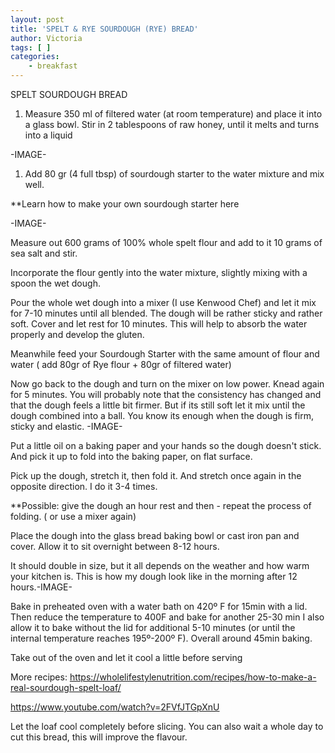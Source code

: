 ```yaml
---
layout: post
title: 'SPELT & RYE SOURDOUGH (RYE) BREAD'
author: Victoria
tags: [ ]
categories:
    - breakfast
---
```


SPELT SOURDOUGH BREAD

1. Measure 350 ml of filtered water (at room temperature) and place it into a glass bowl. Stir in 2 tablespoons of raw honey, until it melts and turns into a liquid

-IMAGE-

1. Add 80 gr (4 full tbsp) of sourdough starter to the water mixture and mix well.

**Learn how to make your own sourdough starter here

-IMAGE-

Measure out 600 grams of 100% whole spelt flour and add to it 10 grams of sea salt and stir.

Incorporate the flour gently into the water mixture, slightly mixing with a spoon the wet dough.

Pour the whole wet dough into a mixer (I use Kenwood Chef) and let it mix for 7-10 minutes until all blended. 
The dough will be rather sticky and rather soft. Cover and let rest for 10 minutes. This will help to absorb the water properly and develop the gluten. 

Meanwhile feed your Sourdough Starter with the same amount of flour and water ( add 80gr of Rye flour + 80gr of filtered water)

Now go back to the dough and turn on the mixer on low power.
Knead again for 5 minutes. You will probably note that the consistency has changed and that the dough feels a little bit firmer. But if its still soft let it mix until the dough combined into a ball. You know its enough when the dough is firm, sticky and elastic.
-IMAGE-

Put a little oil on a baking paper and your hands so the dough doesn't stick. And pick it up to fold into the baking paper, on flat surface. 

 Pick up the dough, stretch it,  then fold it. And stretch once again in the opposite direction. I do it 3-4 times.

**Possible: give the dough an hour rest and then - repeat the process of folding. ( or use a mixer again) 

Place the dough into the glass bread baking bowl or cast iron pan and cover. Allow it to sit overnight between 8-12 hours.

It should double in size, but it all depends on the weather and how warm your kitchen is.
This is how my dough look like in the morning after 12 hours.-IMAGE-

Bake in preheated oven with a water bath on 420º F for 15min with a lid. 
Then reduce the temperature to 400F and bake for another 25-30 min 
I also allow it to bake without the lid for additional 5-10 minutes (or until the internal temperature reaches 195º-200º F). Overall around 45min baking. 

Take out of the oven and let it cool a little before serving 

 

More recipes: https://wholelifestylenutrition.com/recipes/how-to-make-a-real-sourdough-spelt-loaf/



https://www.youtube.com/watch?v=2FVfJTGpXnU




Let the loaf cool completely before slicing. You can also wait a whole day to cut this bread, this will improve the flavour.
